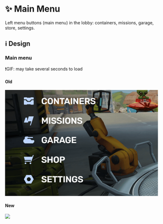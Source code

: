 # :sparkles: Main Menu

Left menu buttons (main menu) in the lobby: containers, missions, garage, store, settings.

## :information_source: Design

### Main menu

❗GIF: may take several seconds to load

#### Old

![](/images/lobby/old/mainmenu.gif)

#### New

![](/images/lobby/new/mainmenu.gif)
